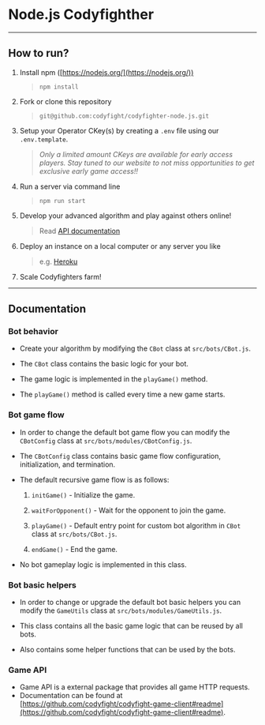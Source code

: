 # Node.js Codyfighther

---

## How to run?

1. Install npm ([https://nodejs.org/](https://nodejs.org/))

   > `npm install`

2. Fork or clone this repository

   > `git@github.com:codyfight/codyfighter-node.js.git`

3. Setup your Operator CKey(s) by creating a `.env` file using our `.env.template`.

   > _Only a limited amount CKeys are available for early access players. Stay tuned to our website to not miss opportunities to get exclusive early game access!!_

4. Run a server via command line

   > `npm run start`

5. Develop your advanced algorithm and play against others online!

   > Read [API documentation](https://codyfight.com/api-doc)

6. Deploy an instance on a local computer or any server you like

   > e.g. [Heroku](https://www.heroku.com/)

7. Scale Codyfighters farm!

---

## Documentation

### Bot behavior

- Create your algorithm by modifying the `CBot` class at `src/bots/CBot.js`.

- The `CBot` class contains the basic logic for your bot.

- The game logic is implemented in the `playGame()` method.

- The `playGame()` method is called every time a new game starts.

### Bot game flow

- In order to change the default bot game flow you can modify the `CBotConfig` class at `src/bots/modules/CBotConfig.js`.

- The `CBotConfig` class contains basic game flow configuration, initialization, and termination.

- The default recursive game flow is as follows:

  1. `initGame()` - Initialize the game.

  2. `waitForOpponent()` - Wait for the opponent to join the game.

  3. `playGame()` - Default entry point for custom bot algorithm in `CBot` class at `src/bots/CBot.js`.

  4. `endGame()` - End the game.

- No bot gameplay logic is implemented in this class.

### Bot basic helpers

- In order to change or upgrade the default bot basic helpers you can modify the `GameUtils` class at `src/bots/modules/GameUtils.js`.

- This class contains all the basic game logic that can be reused by all bots.

- Also contains some helper functions that can be used by the bots.

### Game API

- Game API is a external package that provides all game HTTP requests.
- Documentation can be found at [https://github.com/codyfight/codyfight-game-client#readme](https://github.com/codyfight/codyfight-game-client#readme).
